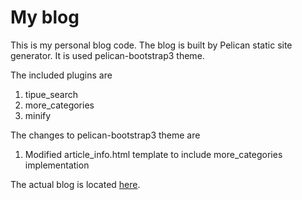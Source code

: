 # My blog
This is my personal blog code. The blog is built by Pelican static site generator. It is used pelican-bootstrap3 theme.

The included plugins are 
1. tipue_search
2. more_categories
3. minify

The changes to pelican-bootstrap3 theme are
1. Modified article_info.html template to include more_categories implementation

The actual blog is located [here](https://techjogging.com).
